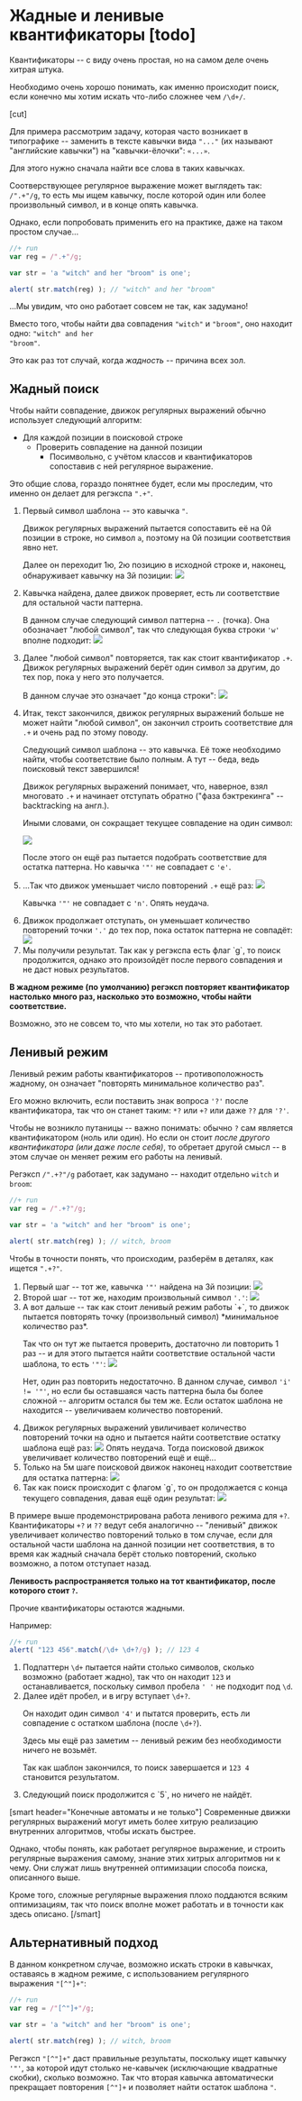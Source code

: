 # Жадные и ленивые квантификаторы [todo]

Квантификаторы -- с виду очень простая, но на самом деле очень хитрая штука.

Необходимо очень хорошо понимать, как именно происходит поиск, если конечно мы хотим искать что-либо сложнее чем <code class="pattern">/\d+/</code>.

[cut]

Для примера рассмотрим задачу, которая часто возникает в типографике -- заменить в тексте кавычки вида `"..."` (их называют "английские кавычки") на "кавычки-ёлочки": `«...»`.

Для этого нужно сначала найти все слова в таких кавычках.

Соотверствующее регулярное выражение может выглядеть так: <code class="pattern">/".+"/g</code>, то есть мы ищем кавычку, после которой один или более произвольный символ, и в конце опять кавычка.

Однако, если попробовать применить его на практике, даже на таком простом случае...

```js
//+ run
var reg = /".+"/g;

var str = 'a "witch" and her "broom" is one';

alert( str.match(reg) ); // "witch" and her "broom"
```

...Мы увидим, что оно работает совсем не так, как задумано!

Вместо того, чтобы найти два совпадения <code class="match">"witch"</code> и <code class="match">"broom"</code>, оно находит одно: <code class="match">"witch" and her "broom"</code>.

Это как раз тот случай, когда *жадность* -- причина всех зол.

## Жадный поиск

Чтобы найти совпадение, движок регулярных выражений обычно использует следующий алгоритм:

<ul>
<li>Для каждой позиции в поисковой строке
<ul>
<li>Проверить совпадение на данной позиции
<ul><li>Посимвольно, с учётом классов и квантификаторов сопоставив с ней регулярное выражение.</li></ul>
</li>
</ul>
</li>
</ul>

Это общие слова, гораздо понятнее будет, если мы проследим, что именно он делает для регэкспа <code class="pattern">".+"</code>.

<ol>
<li>Первый символ шаблона -- это кавычка <code class="pattern">"</code>. 

Движок регулярных выражений пытается сопоставить её на 0й позиции в строке, но символ `a`, поэтому на 0й позиции соответствия явно нет.

Далее он переходит 1ю, 2ю позицию в исходной строке и, наконец, обнаруживает кавычку на 3й позиции:
<img src="witch_greedy1.svg">
</li>
<li>Кавычка найдена, далее движок проверяет, есть ли соответствие для остальной части паттерна. 

В данном случае следующий символ паттерна -- `.` (точка). Она обозначает "любой символ", так что следующая буква строки <code class="match">'w'</code> вполне подходит:
<img src="witch_greedy2.svg">
</li>
<li>Далее "любой символ" повторяется, так как стоит квантификатор <code class="pattern">.+</code>. Движок регулярных выражений берёт один символ за другим, до тех пор, пока у него это получается. 

В данном случае это означает "до конца строки":
<img src="witch_greedy3.svg">
</li>
<li>Итак, текст закончился, движок регулярных выражений больше не может найти "любой символ", он закончил строить соответствие для <code class="pattern">.+</code> и очень рад по этому поводу.

Следующий символ шаблона -- это кавычка. Её тоже необходимо найти, чтобы соответствие было полным. А тут -- беда, ведь поисковый текст завершился!

Движок регулярных выражений понимает, что, наверное, взял многовато <code class="pattern">.+</code> и начинает отступать обратно ("фаза бэктрекинга" -- backtracking на англ.).

Иными словами, он сокращает текущее совпадение на один символ:

<img src="witch_greedy4.png">

После этого он ещё раз пытается подобрать соответствие для остатка паттерна. Но кавычка <code class="pattern">'"'</code> не совпадает с <code class="subject">'e'</code>.</li>
<li>...Так что движок уменьшает число повторений <code class="pattern">.+</code> ещё раз:

<img src="witch_greedy5.png">

Кавычка <code class="pattern">'"'</code> не совпадает с <code class="subject">'n'</code>. Опять неудача.</li>
<li>Движок продолжает отступать, он уменьшает количество повторений точки <code class="pattern">'.'</code> до тех пор, пока остаток паттерна не совпадёт:

<img src="witch_greedy6.png">
</li>
<li>Мы получили результат. Так как у регэкспа есть флаг `g`, то поиск продолжится, однако это произойдёт после первого совпадения и не даст новых результатов.</li>
</ol>

**В жадном режиме (по умолчанию) регэксп повторяет квантификатор настолько много раз, насколько это возможно, чтобы найти соответствие.**

Возможно, это не совсем то, что мы хотели, но так это работает.

## Ленивый режим

Ленивый режим работы квантификаторов -- противоположность жадному, он означает "повторять минимальное количество раз".

Его можно включить, если поставить знак вопроса <code class="pattern">'?'</code> после квантификатора, так что он станет таким: <code class="pattern">*?</code> или <code class="pattern">+?</code> или даже <code class="pattern">??</code> для <code class="pattern">'?'</code>.

Чтобы не возникло путаницы -- важно понимать: обычно `?` сам является квантификатором (ноль или один). Но если он стоит *после другого квантификатора (или даже после себя)*, то обретает другой смысл -- в этом случае он меняет режим его работы на ленивый.

Регэксп <code class="pattern">/".+?"/g</code> работает, как задумано -- находит отдельно <code class="match">witch</code> и <code class="match">broom</code>:

```js
//+ run
var reg = /".+?"/g;

var str = 'a "witch" and her "broom" is one';

alert( str.match(reg) ); // witch, broom
```

Чтобы в точности понять, что происходим, разберём в деталях, как ищется <code class="pattern">".+?"</code>.

<ol>
<li>Первый шаг -- тот же, кавычка <code class="pattern">'"'</code> найдена на 3й позиции:
<img src="witch_greedy1.png">
</li>

<li>Второй шаг -- тот же, находим произвольный символ <code class="pattern">'.'</code>:
<img src="witch_greedy2.png">
</li>

<li>А вот дальше -- так как стоит ленивый режим работы `+`, то движок пытается повторять точку (произвольный символ) *минимальное количество раз*.

Так что он тут же пытается проверить, достаточно ли повторить 1 раз -- и для этого пытается найти соответствие остальной части шаблона, то есть <code class="pattern">'"'</code>:
<img src="witch_lazy3.png">

Нет, один раз повторить недостаточно. В данном случае, символ `'i' != '"'`, но если бы оставшаяся часть паттерна была бы более сложной -- алгоритм остался бы тем же. Если остаток шаблона не находится -- увеличиваем количество повторений.
</li>
<li>Движок регулярных выражений увиличивает количество повторений точки на одно и пытается найти соответствие остатку шаблона ещё раз:

<img src="witch_lazy4.png">
Опять неудача. Тогда поисковой движок увеличивает количество повторений ещё и ещё...
</li>
<li>Только на 5м шаге поисковой движок наконец находит соответствие для остатка паттерна:

<img src="witch_lazy5.png">
</li>
<li>Так как поиск происходит с флагом `g`, то он продолжается с конца текущего совпадения, давая ещё один результат:

<img src="witch_lazy6.png">
</li>
</ol>

В примере выше продемонстрирована работа ленивого режима для <code class="pattern">+?</code>. Квантификаторы  <code class="pattern">+?</code> и <code class="pattern">??</code> ведут себя аналогично -- "ленивый" движок увеличивает количество повторений только в том случае, если для остальной части шаблона на данной позиции нет соответствия, в то время как жадный сначала берёт столько повторений, сколько возможно, а потом отступает назад.

**Ленивость распространяется только на тот квантификатор, после которого стоит `?`.**

Прочие квантификаторы остаются жадными.

Например:

```js
//+ run
alert( "123 456".match(/\d+ \d+?/g) ); // 123 4
```

<ol>
<li>Подпаттерн <code class="pattern">\d+</code> пытается найти столько символов, сколько возможно (работает жадно), так что он находит <code class="match">123</code> и останавливается, поскольку символ пробела <code class="pattern">' '</code> не подходит под <code class="pattern">\d</code>.</li>
<li>Далее идёт пробел, и в игру вступает <code class="pattern">\d+?</code>. 

Он находит один символ <code class="match">'4'</code> и пытатся проверить, есть ли совпадение с остатком шаблона (после <code class="pattern">\d+?</code>).

Здесь мы ещё раз заметим -- ленивый режим без необходимости ничего не возьмёт.

Так как шаблон закончился, то поиск завершается и <code class="match">123 4</code> становится результатом.</li>
<li>Следующий поиск продолжится с `5`, но ничего не найдёт.</li>
</ol>

[smart header="Конечные автоматы и не только"]
Современные движки регулярных выражений могут иметь более хитрую реализацию внутренних алгоритмов, чтобы искать быстрее.

Однако, чтобы понять, как работает регулярное выражение, и строить регулярные выражения самому, знание этих хитрых алгоритмов ни к чему. Они служат лишь внутренней оптимизации способа поиска, описанного выше.

Кроме того, сложные регулярные выражения плохо поддаются всяким оптимизациям, так что поиск вполне может работать и в точности как здесь описано.
[/smart]

## Альтернативный подход

В данном конкретном случае, возможно искать строки в кавычках, оставаясь в жадном режиме, с использованием регулярного выражения <code class="pattern">"[^"]+"</code>:

```js
//+ run
var reg = /"[^"]+"/g;

var str = 'a "witch" and her "broom" is one';

alert( str.match(reg) ); // witch, broom
```

Регэксп <code class="pattern">"[^"]+"</code> даст правильные результаты, поскольку ищет кавычку <code class="pattern">'"'</code>, за которой идут столько не-кавычек (исключающие квадратные скобки), сколько возможно. Так что вторая кавычка автоматически прекращает повторения <code class="pattern">[^"]+</code> и позволяет найти остаток шаблона <code class="pattern">"</code>.



